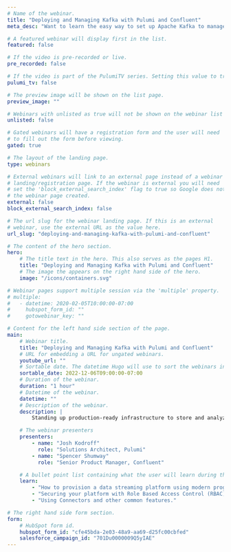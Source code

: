 ```yaml
---
# Name of the webinar.
title: "Deploying and Managing Kafka with Pulumi and Confluent"
meta_desc: "Want to learn the easy way to set up Apache Kafka to manage your real-time data feeds? Pulumi and Confluent will show how easy it can be."

# A featured webinar will display first in the list.
featured: false

# If the video is pre-recorded or live.
pre_recorded: false

# If the video is part of the PulumiTV series. Setting this value to true will list the video in the "PulumiTV" section.
pulumi_tv: false

# The preview image will be shown on the list page.
preview_image: ""

# Webinars with unlisted as true will not be shown on the webinar list
unlisted: false

# Gated webinars will have a registration form and the user will need
# to fill out the form before viewing.
gated: true

# The layout of the landing page.
type: webinars

# External webinars will link to an external page instead of a webinar
# landing/registration page. If the webinar is external you will need
# set the 'block_external_search_index' flag to true so Google does not index
# the webinar page created.
external: false
block_external_search_index: false

# The url slug for the webinar landing page. If this is an external
# webinar, use the external URL as the value here.
url_slug: "deploying-and-managing-kafka-with-pulumi-and-confluent"

# The content of the hero section.
hero:
    # The title text in the hero. This also serves as the pages H1.
    title: "Deploying and Managing Kafka with Pulumi and Confluent"
    # The image the appears on the right hand side of the hero.
    image: "/icons/containers.svg"

# Webinar pages support multiple session via the 'multiple' property.
# multiple:
#   - datetime: 2020-02-05T10:00:00-07:00
#     hubspot_form_id: ""
#     gotowebinar_key: ""

# Content for the left hand side section of the page.
main:
    # Webinar title.
    title: "Deploying and Managing Kafka with Pulumi and Confluent"
    # URL for embedding a URL for ungated webinars.
    youtube_url: ""
    # Sortable date. The datetime Hugo will use to sort the webinars in date order.
    sortable_date: 2022-12-06T09:00:00-07:00
    # Duration of the webinar.
    duration: "1 hour"
    # Datetime of the webinar.
    datetime: ""
    # Description of the webinar.
    description: |
        Standing up production-ready infrastructure to store and analyze your real-time data feeds used to be a major undertaking. Now, with a few lines of code you can spin up all the resources you need in the cloud. In this session, we’ll introduce you to Apache Kafka—a community distributed event streaming platform capable of handling trillions of events a day. We’ll show you how to quickly provision and connect Kafka clusters using Confluent Cloud - a fully-managed cloud-native platform built by the original creators of Kafka. With the Pulumi Conflent Provider, you’ll learn how to easily provision Kafka and a complete data streaming platform using your favorite programming languages.

    # The webinar presenters
    presenters:
        - name: "Josh Kodroff"
          role: "Solutions Architect, Pulumi"
        - name: "Spencer Shumway"
          role: "Senior Product Manager, Confluent"

    # A bullet point list containing what the user will learn during the webinar.
    learn:
        - "How to provision a data streaming platform using modern programming languages"
        - "Securing your platform with Role Based Access Control (RBAC)"
        - "Using Connectors and other common features."

# The right hand side form section.
form:
    # HubSpot form id.
    hubspot_form_id: "cfe45bda-2e03-48a9-aa69-d25fc00cbfed"
    salesforce_campaign_id: "701Du0000009Q5yIAE"
---
```

